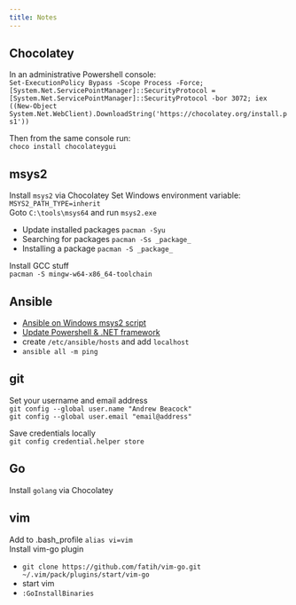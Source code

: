 ```yaml
---
title: Notes
---
```


## Chocolatey
In an administrative Powershell console:  
`Set-ExecutionPolicy Bypass -Scope Process -Force; [System.Net.ServicePointManager]::SecurityProtocol = [System.Net.ServicePointManager]::SecurityProtocol -bor 3072; iex ((New-Object System.Net.WebClient).DownloadString('https://chocolatey.org/install.ps1'))`

Then from the same console run:  
`choco install chocolateygui`

## msys2
Install `msys2` via Chocolatey
Set Windows environment variable: `MSYS2_PATH_TYPE=inherit`  
Goto `C:\tools\msys64` and run `msys2.exe`

* Update installed packages `pacman -Syu`
* Searching for packages `pacman -Ss _package_`
* Installing a package `pacman -S _package_`

Install GCC stuff  
`pacman -S mingw-w64-x86_64-toolchain`

## Ansible
* [Ansible on Windows msys2 script](https://gist.github.com/DaveB93/db94a6b310e08c928c0778f766562ab0#file-python3-install-ansible-on-msys2-sh)
* [Update Powershell & .NET framework](https://docs.ansible.com/ansible/latest/user_guide/windows_setup.html#upgrading-powershell-and-net-framework)
* create `/etc/ansible/hosts` and add `localhost`
* `ansible all -m ping`

## git
Set your username and email address  
`git config --global user.name "Andrew Beacock"`  
`git config --global user.email "email@address"`

Save credentials locally  
`git config credential.helper store`

## Go
Install `golang` via Chocolatey

## vim
Add to .bash_profile `alias vi=vim`  
Install vim-go plugin
* `git clone https://github.com/fatih/vim-go.git ~/.vim/pack/plugins/start/vim-go`
* start vim
* `:GoInstallBinaries`
